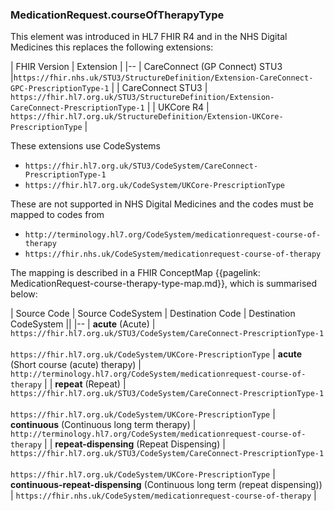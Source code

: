 ### MedicationRequest.courseOfTherapyType

This element was introduced in HL7 FHIR R4 and in the NHS Digital Medicines this replaces the following extensions:

| FHIR Version | Extension |
|--
| CareConnect (GP Connect) STU3 |`https://fhir.nhs.uk/STU3/StructureDefinition/Extension-CareConnect-GPC-PrescriptionType-1` |
| CareConnect STU3 | `https://fhir.hl7.org.uk/STU3/StructureDefinition/Extension-CareConnect-PrescriptionType-1` |
| UKCore R4 | `https://fhir.hl7.org.uk/StructureDefinition/Extension-UKCore-PrescriptionType` |

These extensions use CodeSystems

- `https://fhir.hl7.org.uk/STU3/CodeSystem/CareConnect-PrescriptionType-1`
- `https://fhir.hl7.org.uk/CodeSystem/UKCore-PrescriptionType`

These are not supported in NHS Digital Medicines and the codes must be mapped to codes from 
- `http://terminology.hl7.org/CodeSystem/medicationrequest-course-of-therapy` 
- `https://fhir.nhs.uk/CodeSystem/medicationrequest-course-of-therapy`

The mapping is described in a FHIR ConceptMap {{pagelink: MedicationRequest-course-therapy-type-map.md}}, which is summarised below:

| Source Code | Source CodeSystem | Destination Code | Destination CodeSystem ||
|--
| **acute** (Acute)	| `https://fhir.hl7.org.uk/STU3/CodeSystem/CareConnect-PrescriptionType-1`<br><br> `https://fhir.hl7.org.uk/CodeSystem/UKCore-PrescriptionType` |	**acute** (Short course (acute) therapy) | `http://terminology.hl7.org/CodeSystem/medicationrequest-course-of-therapy`  |
| **repeat** (Repeat)	| `https://fhir.hl7.org.uk/STU3/CodeSystem/CareConnect-PrescriptionType-1`<br><br> `https://fhir.hl7.org.uk/CodeSystem/UKCore-PrescriptionType` |	**continuous** (Continuous long term therapy) | `http://terminology.hl7.org/CodeSystem/medicationrequest-course-of-therapy`  | 
| **repeat-dispensing** (Repeat Dispensing) | `https://fhir.hl7.org.uk/STU3/CodeSystem/CareConnect-PrescriptionType-1`<br><br> `https://fhir.hl7.org.uk/CodeSystem/UKCore-PrescriptionType`	|	**continuous-repeat-dispensing** (Continuous long term (repeat dispensing)) | `https://fhir.nhs.uk/CodeSystem/medicationrequest-course-of-therapy` |







